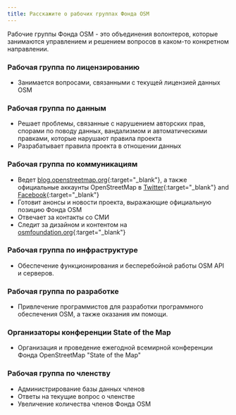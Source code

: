 ```yaml
---
title: Расскажите о рабочих группах Фонда OSM
---
```


Рабочие группы Фонда OSM - это объединения волонтеров, которые занимаются управлением и решением вопросов в каком-то конкретном направлении.

### Рабочая группа по лицензированию
* Занимается вопросами, связанными с текущей лицензией данных OSM

### Рабочая группа по данным
* Решает проблемы, связанные с нарушением авторских прав, спорами по поводу данных, вандализмом и автоматическими правками, которые нарушают правила проекта
* Разрабатывает правила проекта в отношении данных

### Рабочая группа по коммуникациям
* Ведет [blog.openstreetmap.org](https://blog.openstreetmap.org){:target="_blank"}, а также официальные аккаунты OpenStreetMap в [Twitter](https://twitter.com/openstreetmap){:target="_blank"} and [Facebook](https://www.facebook.com/OpenStreetMap){:target="_blank"}
* Готовит анонсы и новости проекта, выражающие официальную позицию Фонда OSM
* Отвечает за контакты со СМИ
* Следит за дизайном и контентом на [osmfoundation.org](https://wiki.osmfoundation.org){:target="_blank"}

### Рабочая группа по инфраструктуре
* Обеспечение функционирования и бесперебойной работы OSM API и серверов.

### Рабочая группа по разработке
* Привлечение программистов для разработки программного обеспечения OSM, а также оказания им помощи.

### Организаторы конференции State of the Map
* Организация и проведение ежегодной всемирной конференции Фонда OpenStreetMap "State of the Map"

<!--
### Local Chapters Working Group
* Responsible for running the process of setting up OSM Foundation local chapters.
-->

### Рабочая группа по членству
* Администрирование базы данных членов
* Ответы на текущие вопрос о членстве
* Увеличение количества членов Фонда OSM
